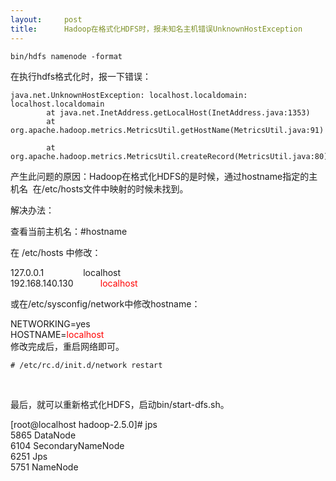```yaml
---
layout:     post
title:      Hadoop在格式化HDFS时，报未知名主机错误UnknownHostException
---
```

<div id="article_content" class="article_content clearfix csdn-tracking-statistics" data-pid="blog" data-mod="popu_307" data-dsm="post">
								            <link rel="stylesheet" href="https://csdnimg.cn/release/phoenix/template/css/ck_htmledit_views-f76675cdea.css">
						<div class="htmledit_views" id="content_views">
                
<p></p><pre><code class="language-html">bin/hdfs namenode -format</code></pre>在执行hdfs格式化时，报一下错误：
<p></p><pre><code class="language-html">java.net.UnknownHostException: localhost.localdomain: localhost.localdomain
        at java.net.InetAddress.getLocalHost(InetAddress.java:1353)  
        at org.apache.hadoop.metrics.MetricsUtil.getHostName(MetricsUtil.java:91)  
        at org.apache.hadoop.metrics.MetricsUtil.createRecord(MetricsUtil.java:80)
</code></pre>
<p>产生此问题的原因：Hadoop在格式化HDFS的是时候，通过hostname指定的主机名  在/etc/hosts文件中映射的时候未找到。</p>
解决办法：
<p>查看当前主机名：#hostname</p>
<p>在 /etc/hosts 中修改：</p>
<p>127.0.0.1                localhost <br>
192.168.140.130          <span style="color:#ff0000;"> localhost </span></p>
<p>或在/etc/sysconfig/network中修改hostname：</p>
<p>NETWORKING=yes<br>
HOSTNAME=<span style="color:#ff0000;">localhost</span><br>
修改完成后，重启网络即可。</p>
<p></p><pre><code class="language-html"># /etc/rc.d/init.d/network restart</code></pre>
<p><br></p>
<p>最后，就可以重新格式化HDFS，启动bin/start-dfs.sh。</p>
<p></p>
[root@localhost hadoop-2.5.0]# jps<br>
5865 DataNode<br>
6104 SecondaryNameNode<br>
6251 Jps<br>
5751 NameNode
<p><br></p>
<p><br></p>
<p><br></p>
<p><br></p>
            </div>
                </div>
